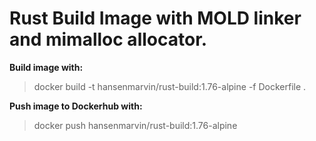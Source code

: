 # Rust Build Image with MOLD linker and mimalloc allocator.

**Build image with:**
> docker build -t  hansenmarvin/rust-build:1.76-alpine -f Dockerfile .

**Push image to Dockerhub with:**
> docker push hansenmarvin/rust-build:1.76-alpine
